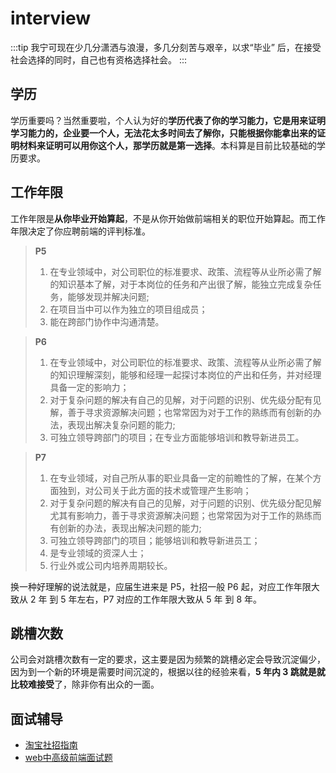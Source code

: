 # interview
:::tip
我宁可现在少几分潇洒与浪漫，多几分刻苦与艰辛，以求“毕业” 后，在接受社会选择的同时，自己也有资格选择社会。
:::


## 学历

学历重要吗？当然重要啦，个人认为好的**学历代表了你的学习能力，它是用来证明学习能力的，企业要一个人，无法花太多时间去了解你，只能根据你能拿出来的证明材料来证明可以用你这个人，那学历就是第一选择**。本科算是目前比较基础的学历要求。



## 工作年限

工作年限是**从你毕业开始算起**，不是从你开始做前端相关的职位开始算起。而工作年限决定了你应聘前端的评判标准。

> **P5**
>
> 1. 在专业领域中，对公司职位的标准要求、政策、流程等从业所必需了解的知识基本了解，对于本岗位的任务和产出很了解，能独立完成复杂任务，能够发现并解决问题;
> 2. 在项目当中可以作为独立的项目组成员；
> 3. 能在跨部门协作中沟通清楚。

> **P6**
>
> 1. 在专业领域中，对公司职位的标准要求、政策、流程等从业所必需了解的知识理解深刻，能够和经理一起探讨本岗位的产出和任务，并对经理具备一定的影响力；
> 2. 对于复杂问题的解决有自己的见解，对于问题的识别、优先级分配有见解，善于寻求资源解决问题；也常常因为对于工作的熟练而有创新的办法，表现出解决复杂问题的能力;
> 3. 可独立领导跨部门的项目；在专业方面能够培训和教导新进员工。

> **P7**
>
> 1. 在专业领域，对自己所从事的职业具备一定的前瞻性的了解，在某个方面独到，对公司关于此方面的技术或管理产生影响；
> 2. 对于复杂问题的解决有自己的见解，对于问题的识别、优先级分配见解尤其有影响力，善于寻求资源解决问题；也常常因为对于工作的熟练而有创新的办法，表现出解决问题的能力;
> 3. 可独立领导跨部门的项目；能够培训和教导新进员工；
> 4. 是专业领域的资深人士；
> 5. 行业外或公司内培养周期较长。

换一种好理解的说法就是，应届生进来是 P5，社招一般 P6 起，对应工作年限大致从 2 年 到 5 年左右，P7 对应的工作年限大致从 5 年 到 8 年。

## 跳槽次数

公司会对跳槽次数有一定的要求，这主要是因为频繁的跳槽必定会导致沉淀偏少，因为到一个新的环境是需要时间沉淀的，根据以往的经验来看，**5 年内 3 跳就是就比较难接受**了，除非你有出众的一面。



## 面试辅导

* [淘宝社招指南](https://mp.weixin.qq.com/s/zM_Jdo0aMPLSIcPPJNkGIw)
* [web中高级前端面试题](https://segmentfault.com/a/1190000021966814)